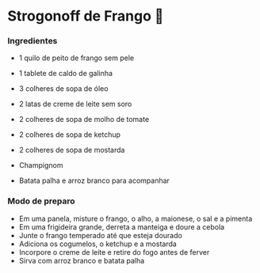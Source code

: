 # Strogonoff de Frango :chicken:

### Ingredientes

- 1 quilo de peito de frango sem pele

- 1 tablete de caldo de galinha

- 3 colheres de sopa de óleo

- 2 latas de creme de leite sem soro

- 2 colheres de sopa de molho de tomate

- 2 colheres de sopa de ketchup

- 2 colheres de sopa de mostarda

- Champignom

- Batata palha e arroz branco para acompanhar

  

### Modo de preparo

- Em uma panela, misture o frango, o alho, a maionese, o sal e a pimenta
- Em uma frigideira grande, derreta a manteiga e doure a cebola
- Junte o frango temperado até que esteja dourado
- Adiciona os cogumelos, o ketchup e a mostarda
- Incorpore o creme de leite e retire do fogo antes de ferver
- Sirva com arroz branco e batata palha

